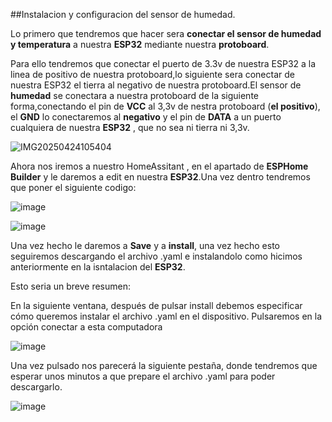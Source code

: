 ##Instalacion y configuracion del sensor de humedad.

Lo primero que tendremos que hacer sera **conectar el sensor de humedad y temperatura** a nuestra **ESP32** mediante nuestra **protoboard**.

Para ello tendremos que conectar el puerto de 3.3v de nuestra ESP32 a la linea de positivo de nuestra protoboard,lo siguiente sera conectar de nuestra ESP32 el tierra al negativo de nuestra protoboard.El sensor de **humedad** se conectara a nuestra protoboard de la siguiente forma,conectando el pin de **VCC** al 3,3v de nestra protoboard (**el positivo**), el **GND** lo conectaremos al **negativo** y el pin de **DATA** a un puerto cualquiera de nuestra **ESP32** , que no sea ni tierra ni 3,3v.

![IMG20250424105404](https://github.com/user-attachments/assets/9f0f28a1-d377-4959-adff-066f3880555a)


Ahora nos iremos a nuestro HomeAssitant , en el apartado de **ESPHome Builder** y le daremos a edit en nuestra **ESP32**.Una vez dentro tendremos que poner el siguiente codigo:

![image](https://github.com/user-attachments/assets/b5ac3b13-bc34-4227-a64f-7087bf74b86a)

![image](https://github.com/user-attachments/assets/ed6aa6d3-a31a-4096-9ea8-b0c0b231e1c7)


Una vez hecho le daremos a **Save** y a **install**, una vez hecho esto seguiremos descargando el archivo .yaml e instalandolo como hicimos anteriormente en la isntalacion del **ESP32**.

Esto seria un breve resumen:

En la siguiente ventana, después de pulsar install debemos especificar cómo queremos instalar el archivo .yaml en el dispositivo. Pulsaremos en la opción conectar a esta computadora

![image](https://github.com/user-attachments/assets/c370e0e0-8a1a-42d8-8063-2ec6b666847a)

Una vez pulsado nos parecerá la siguiente pestaña, donde tendremos que esperar unos minutos a que prepare el archivo .yaml para poder descargarlo.

![image](https://github.com/user-attachments/assets/b903edf2-7b43-4113-bd10-3b6d3f57ee7e)



